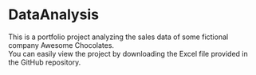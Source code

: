 # DataAnalysis
This is a portfolio project analyzing the sales data of some fictional company Awesome Chocolates.<br>
You can easily view the project by downloading the Excel file provided in the GitHub repository.
